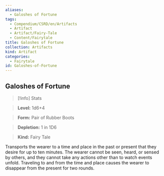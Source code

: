 ```yaml
---
aliases:
  - Galoshes of Fortune
tags:
  - Compendium/CSRD/en/Artifacts
  - Artifact
  - Artifact/Fairy-Tale
  - Content/Fairytale
title: Galoshes of Fortune
collection: Artifacts
kind: Artifact
categories:
  - Fairytale
id: Galoshes-of-Fortune
---
```

## Galoshes of Fortune    
>[!info] Stats    
> **Level:** 1d6+4    
> **Form:** Pair of Rubber Boots    
> **Depletion:** 1 in 1D6    
> **Kind:** Fairy Tale  
    
Transports the wearer to a time and place in the past or present that they desire for up to ten minutes. The wearer cannot be seen, heard, or sensed by others, and they cannot take any actions other than to watch events unfold. Traveling to and from the time and place causes the wearer to disappear from the present for two rounds.
